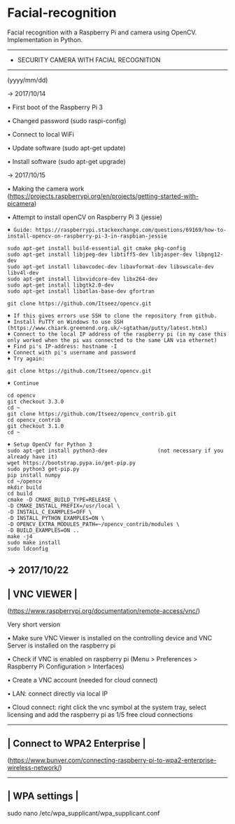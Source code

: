# Facial-recognition
Facial recognition with a Raspberry Pi and camera using OpenCV. Implementation in Python.

*******************************************
* SECURITY CAMERA WITH FACIAL RECOGNITION 
*******************************************

 (yyyy/mm/dd)
 
→ 2017/10/14

• First boot of the Raspberry Pi 3

• Changed password (sudo raspi-config)

• Connect to local WiFi

• Update software (sudo apt-get update)

• Install software (sudo apt-get upgrade)


→ 2017/10/15

• Making the camera work (https://projects.raspberrypi.org/en/projects/getting-started-with-picamera)

• Attempt to install openCV on Raspberry Pi 3 (jessie)

	♦ Guide: https://raspberrypi.stackexchange.com/questions/69169/how-to-install-opencv-on-raspberry-pi-3-in-raspbian-jessie
	
	sudo apt-get install build-essential git cmake pkg-config
	sudo apt-get install libjpeg-dev libtiff5-dev libjasper-dev libpng12-dev
	sudo apt-get install libavcodec-dev libavformat-dev libswscale-dev libv4l-dev
	sudo apt-get install libxvidcore-dev libx264-dev
	sudo apt-get install libgtk2.0-dev
	sudo apt-get install libatlas-base-dev gfortran
	
	git clone https://github.com/Itseez/opencv.git
	
	♦ If this gives errors use SSH to clone the repository from github.
	♦ Install PuTTY on Windows to use SSH (https://www.chiark.greenend.org.uk/~sgtatham/putty/latest.html)
	♦ Connect to the local IP address of the raspberry pi (in my case this only worked when the pi was connected to the same LAN via ethernet)
	♦ Find pi's IP-address: hostname -I
	♦ Connect with pi's username and password
	♦ Try again:
	
	git clone https://github.com/Itseez/opencv.git
	
	♦ Continue
	
	cd opencv
	git checkout 3.3.0
	cd ~
	git clone https://github.com/Itseez/opencv_contrib.git
	cd opencv_contrib
	git checkout 3.1.0
	cd ~
	
	♦ Setup OpenCV for Python 3
	sudo apt-get install python3-dev				(not necessary if you already have it)
	wget https://bootstrap.pypa.io/get-pip.py
	sudo python3 get-pip.py
	pip install numpy
	cd ~/opencv
	mkdir build
	cd build
	cmake -D CMAKE_BUILD_TYPE=RELEASE \
    -D CMAKE_INSTALL_PREFIX=/usr/local \
    -D INSTALL_C_EXAMPLES=OFF \
    -D INSTALL_PYTHON_EXAMPLES=ON \
    -D OPENCV_EXTRA_MODULES_PATH=~/opencv_contrib/modules \
    -D BUILD_EXAMPLES=ON ..
	make -j4
	sudo make install
	sudo ldconfig
	

→ 2017/10/22
 ------------
| VNC VIEWER |
 ------------
 (https://www.raspberrypi.org/documentation/remote-access/vnc/)
 
 Very short version
 
• Make sure VNC Viewer is installed on the controlling device and VNC Server is installed on the raspberry pi

• Check if VNC is enabled on raspberry pi (Menu > Preferences > Raspberry Pi Configuration > Interfaces)

• Create a VNC account (needed for cloud connect)

• LAN: connect directly via local IP

• Cloud connect: right click the vnc symbol at the system tray, select licensing and add the raspberry pi as 1/5 free cloud connections


 ----------------------------
| Connect to WPA2 Enterprise |
 ----------------------------
 (https://www.bunver.com/connecting-raspberry-pi-to-wpa2-enterprise-wireless-network/)

 --------------
| WPA settings |
 --------------
 sudo nano /etc/wpa_supplicant/wpa_supplicant.conf
 
 
